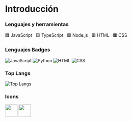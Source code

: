 # Introducción

### Lenguajes y herramientas

🟦 JavaScript &nbsp; 🟨 TypeScript &nbsp; 🟩 Node.js &nbsp; 🟥 HTML &nbsp; 🟧 CSS

### Lenguajes Badges

![JavaScript](https://img.shields.io/badge/Code-JavaScript-yellow?style=flat&logo=javascript)
![Python](https://img.shields.io/badge/Code-Python-blue?style=flat&logo=python)
![HTML](https://img.shields.io/badge/Markup-HTML5-orange?style=flat&logo=html5)
![CSS](https://img.shields.io/badge/Styles-CSS3-blue?style=flat&logo=css3)

### Top Langs

![Top Langs](https://github-readme-stats.vercel.app/api/top-langs/?username=ChamilJose&layout=compact&langs_count=8)

### Icons

<img src="https://cdn.jsdelivr.net/gh/devicons/devicon/icons/javascript/javascript-original.svg" width="40" height="40"/>
<img src="https://cdn.jsdelivr.net/gh/devicons/devicon/icons/python/python-original.svg" width="40" height="40"/>
